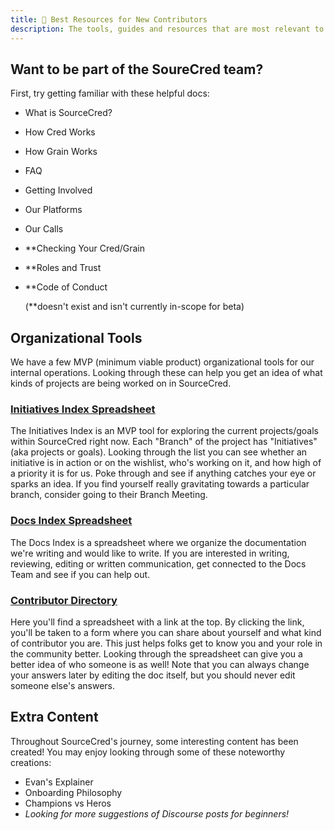 ```yaml
---
title: 🌱 Best Resources for New Contributors
description: The tools, guides and resources that are most relevant to people looking to start actively contributing to SourceCred.
---
```


## Want to be part of the SoureCred team?

First, try getting familiar with these helpful docs:

* What is SourceCred?
* How Cred Works
* How Grain Works
* FAQ
* Getting Involved
* Our Platforms
* Our Calls
* \*\*Checking Your Cred/Grain
* \*\*Roles and Trust
* \*\*Code of Conduct

  (\*\*doesn't exist and isn't currently in-scope for beta)

## Organizational Tools

We have a few MVP (minimum viable product) organizational tools for our internal operations. Looking through these can help you get an idea of what kinds of projects are being worked on in SourceCred.


### <ins>[Initiatives Index Spreadsheet](https://docs.google.com/spreadsheets/d/1IYNXNghAnMAGPof3f9bZZQeIGxlOHJQrUmu9qONY3KQ/edit#gid=0)</ins>

The Initiatives Index is an MVP tool for exploring the current projects/goals within SourceCred right now. Each "Branch" of the project has "Initiatives" (aka projects or goals). Looking through the list you can see whether an initiative is in action or on the wishlist, who's working on it, and how high of a priority it is for us. Poke through and see if anything catches your eye or sparks an idea. If you find yourself really gravitating towards a particular branch, consider going to their Branch Meeting.


### <ins>[Docs Index Spreadsheet](https://docs.google.com/spreadsheets/d/1IYNXNghAnMAGPof3f9bZZQeIGxlOHJQrUmu9qONY3KQ/edit#gid=0)</ins>

The Docs Index is a spreadsheet where we organize the documentation we're writing and would like to write. If you are interested in writing, reviewing, editing or written communication, get connected to the Docs Team and see if you can help out.


### <ins>[Contributor Directory](https://docs.google.com/spreadsheets/d/14cGVeH_s4eRSx0DKPZBlhel6QucAq5QzXoALr_EhBzM/edit#gid=1047682516)</ins>

Here you'll find a spreadsheet with a link at the top. By clicking the link, you'll be taken to a form where you can share about yourself and what kind of contributor you are. This just helps folks get to know you and your role in the community better. Looking through the spreadsheet can give you a better idea of who someone is as well! Note that you can always change your answers later by editing the doc itself, but you should never edit someone else's answers.


## Extra Content

Throughout SourceCred's journey,  some interesting content has been created! You may enjoy looking through some of these noteworthy creations:

[//]: # (UNSURE WHAT THESE ARE, WHERE TO FIND THEM, OR WHAT THEIR RELEVANCE IS)
* Evan's Explainer
* Onboarding Philosophy
* Champions vs Heros
* *Looking for more suggestions of Discourse posts for beginners!*
